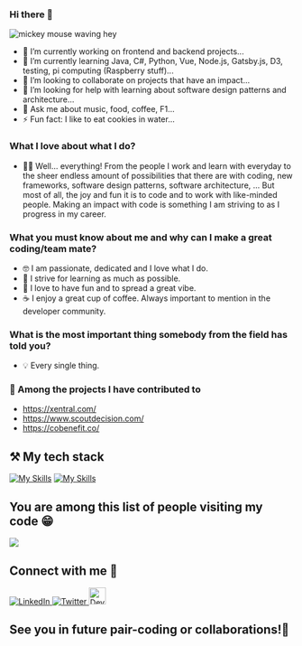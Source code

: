 ### Hi there 👋

![mickey mouse waving hey](https://media.tenor.com/O9cMdj1wkgAAAAAC/mickey-mouse-wave.gif)

- 🔭 I’m currently working on frontend and backend projects...
- 🌱 I’m currently learning Java, C#, Python, Vue, Node.js, Gatsby.js, D3, testing, pi computing (Raspberry stuff)...
- 👯 I’m looking to collaborate on projects that have an impact...
- 🤔 I’m looking for help with learning about software design patterns and architecture...
- 💬 Ask me about music, food, coffee, F1...
- ⚡ Fun fact: I like to eat cookies in water...

### What I love about what I do?

- 👨‍💻 Well... everything! From the people I work and learn with everyday to the sheer endless amount of possibilities that there are with coding, new frameworks, software design patterns, software architecture, ... But most of all, the joy and fun it is to code and to work with like-minded people. Making an impact with code is something I am striving to as I progress in my career. 

### What you must know about me and why can I make a great coding/team mate?

- 🤓 I am passionate, dedicated and I love what I do.
- 🥳 I strive for learning as much as possible.
- 🍕 I love to have fun and to spread a great vibe.
- ☕️ I enjoy a great cup of coffee. Always important to mention in the developer community.

### What is the most important thing somebody from the field has told you?

- 💡 Every single thing.

### 🫳 Among the projects I have contributed to

- https://xentral.com/
- https://www.scoutdecision.com/
- https://cobenefit.co/

## ⚒️ My tech stack

[![My Skills](https://skills.thijs.gg/icons?i=js,html,css,react,vue,ruby,nodejs,tailwind,ts,py,java,c#)](https://skills.thijs.gg)
[![My Skills](https://skills.thijs.gg/icons?i=jest,d3,gatsby,git,jquery,tailwind,powershell,angular,bash,styledcomponents)](https://skills.thijs.gg)

## You are among this list of people visiting my code 😁

<img src="https://visitor-badge.glitch.me/badge?page_id=bcostaaa01.visitor-badge">

## Connect with me 📲

<div id="badges">
  <a href="https://www.linkedin.com/in/bruno-miguel-alves-costa/">
    <img src="https://img.shields.io/badge/LinkedIn-blue?style=for-the-badge&logo=linkedin&logoColor=white" alt="LinkedIn"/>
  </a>
  <a href="https://www.twitter.com/bruno2001costa">
    <img src="https://img.shields.io/badge/Twitter-blue?style=for-the-badge&logo=twitter&logoColor=white" alt="Twitter"/>
  </a>
   <a href="https://www.twitter.com/bruno2001costa">
    <a href="https://dev.to/bcostaaa01">
    <img style="height: 30px; width: 30px" src="https://d2fltix0v2e0sb.cloudfront.net/dev-rainbow.png" alt="Dev.to"/>
  </a>
</div>

## See you in future pair-coding or collaborations!👋
